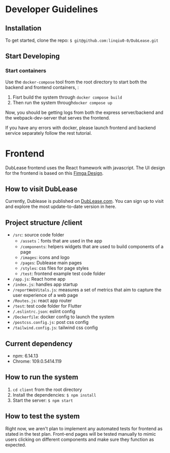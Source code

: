 # Developer Guidelines

## Installation

To get started, clone the repo:
`$ git@github.com:linqiu0-0/DubLease.git`

## Start Developing
### Start containers
Use the `docker-compose` tool from the root directory to start both the backend and frontend containers, :
1. Fisrt build the system through `docker compose build `
2. Then run the system through`docker compose up`
   
Now, you should be getting logs from both the express server/backend and the webpack-dev-server that serves the frontend.

If you have any errors with docker, please launch frontend and backend service separately follow the rest tutorial.

# Frontend
DubLease frontend uses the React framework with javascript. 
The UI design for the frontend is based on this [Fimga Design](https://www.figma.com/file/8Ivetl62l7CELx0hTaaq1N/Dub-Lease?node-id=0%3A1&t=QWbdjKd0nRIM1hva-1).

## How to visit DubLease
Currently, Dublease is published on  [DubLease.com]( http://52.38.78.226:8080/
). You can sign up to visit and explore 
the most update-to-date version in here. 

## Project structure /client
- `/src`: source code folder
    - `/assets`：fonts that are used in the app
    - `/components`: helpers widgets that are used to build components of a page
    - `/images`: icons and logo
    - `/pages`: Dublease main pages
    - `/styles`: css files for page styles
    - `/test`: frontend example test code folder
- `/app.js`: React home app
- `/index.js`: handles app startup
- `/reportWebVitals.js`:  measures a set of metrics that aim to capture the user experience of a web page
- `/Routes.js`: react app router
- `/test`: test code folder for Flutter
- `/.eslintrc.json`: eslint config
- `/Dockerfile`: docker config to launch the system
- `/postcss.config.js`: post css config
- `/tailwind.config.js`: tailwind css config

## Current dependency
- npm: 6.14.13
- Chrome: 109.0.5414.119


## How to run the system
1. `cd client` from the root directory
2. Install the dependencies: `$ npm install`
2. Start the server: `$ npm start`

## How to test the system
Right now, we aren't plan to implement any automated tests 
for frontend as stated in the test plan. Front-end pages will be tested manually to mimic 
users clicking on different components and make sure they 
function as expected.














